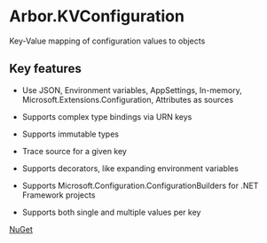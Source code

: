 # Arbor.KVConfiguration

Key-Value mapping of configuration values to objects

## Key features

* Use JSON, Environment variables, AppSettings, In-memory, Microsoft.Extensions.Configuration, Attributes as sources

* Supports complex type bindings via URN keys

* Supports immutable types

* Trace source for a given key

* Supports decorators, like expanding environment variables

* Supports Microsoft.Configuration.ConfigurationBuilders for .NET Framework projects

* Supports both single and multiple values per key


[NuGet](https://www.nuget.org/packages/Arbor.KVConfiguration.Core/)
